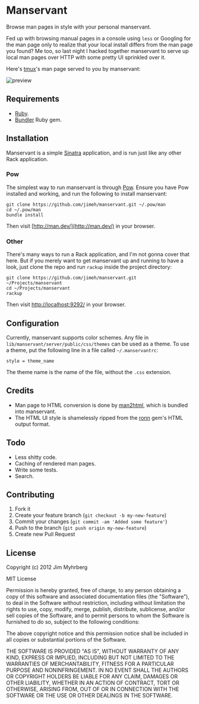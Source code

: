 # Manservant

Browse man pages in style with your personal manservant.

Fed up with browsing manual pages in a console using `less` or Googling for
the man page only to realize that your local install differs from the man page
you found? Me too, so last night I hacked together manservant to serve up
local man pages over HTTP with some pretty UI sprinkled over it.

Here's [tmux][]'s man page served to you by manservant:

![preview](http://f.cl.ly/items/1Y3i1Y2T463k3L291w3o/manservant.png)

[tmux]: http://tmux.sourceforge.net/

## Requirements

- [Ruby][].
- [Bundler][] Ruby gem.

[ruby]: http://www.ruby-lang.org/
[bundler]: http://gembundler.com/

## Installation

Manservant is a simple [Sinatra][] application, and is run just like any other
Rack application.

[sinatra]: http://www.sinatrarb.com/

### Pow

The simplest way to run manservant is through [Pow][]. Ensure you have Pow
installed and working, and run the following to install manservant:

    git clone https://github.com/jimeh/manservant.git ~/.pow/man
    cd ~/.pow/man
    bundle install

Then visit [http://man.dev/](http://man.dev/) in your browser.

[pow]: http://pow.cx/

### Other

There's many ways to run a Rack application, and I'm not gonna cover that
here. But if you merely want to get manservant up and running to have a look,
just clone the repo and run `rackup` inside the project directory:

    git clone https://github.com/jimeh/manservant.git ~/Projects/manservant
    cd ~/Projects/manservant
    rackup

Then visit [http://localhost:9292/](http://localhost:9292/) in your browser.

## Configuration

Currently, manservant supports color schemes. Any file in
`lib/manservant/server/public/css/themes` can be used as a theme. To use a
theme, put the following line in a file called `~/.manservantrc`:

```
style = theme_name
```

The theme name is the name of the file, without the `.css` extension.

## Credits

- Man page to HTML conversion is done by [man2html][], which is bundled into
  manservant.
- The HTML UI style is shamelessly ripped from the [ronn][] gem's HTML output
  format.

[man2html]: http://dcssrv1.oit.uci.edu/indiv/ehood/man2html.html
[ronn]: http://rtomayko.github.com/ronn/ronn.1.html

## Todo

- Less shitty code.
- Caching of rendered man pages.
- Write some tests.
- Search.

## Contributing

1. Fork it
2. Create your feature branch (`git checkout -b my-new-feature`)
3. Commit your changes (`git commit -am 'Added some feature'`)
4. Push to the branch (`git push origin my-new-feature`)
5. Create new Pull Request

## License

Copyright (c) 2012 Jim Myhrberg

MIT License

Permission is hereby granted, free of charge, to any person obtaining
a copy of this software and associated documentation files (the
"Software"), to deal in the Software without restriction, including
without limitation the rights to use, copy, modify, merge, publish,
distribute, sublicense, and/or sell copies of the Software, and to
permit persons to whom the Software is furnished to do so, subject to
the following conditions:

The above copyright notice and this permission notice shall be
included in all copies or substantial portions of the Software.

THE SOFTWARE IS PROVIDED "AS IS", WITHOUT WARRANTY OF ANY KIND,
EXPRESS OR IMPLIED, INCLUDING BUT NOT LIMITED TO THE WARRANTIES OF
MERCHANTABILITY, FITNESS FOR A PARTICULAR PURPOSE AND
NONINFRINGEMENT. IN NO EVENT SHALL THE AUTHORS OR COPYRIGHT HOLDERS BE
LIABLE FOR ANY CLAIM, DAMAGES OR OTHER LIABILITY, WHETHER IN AN ACTION
OF CONTRACT, TORT OR OTHERWISE, ARISING FROM, OUT OF OR IN CONNECTION
WITH THE SOFTWARE OR THE USE OR OTHER DEALINGS IN THE SOFTWARE.
